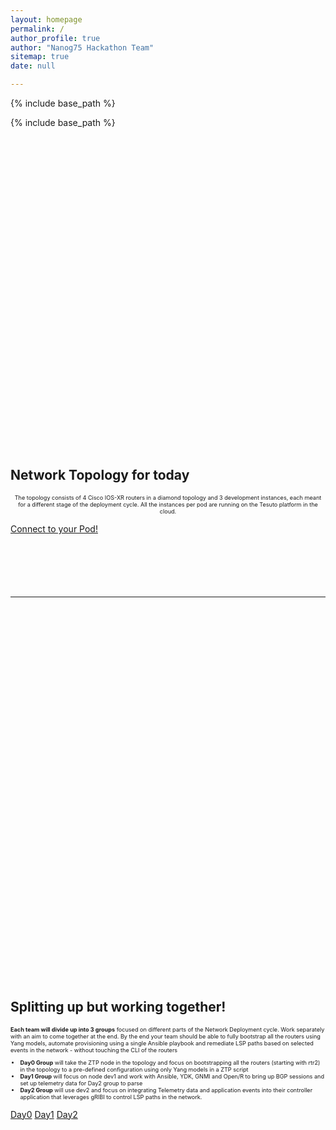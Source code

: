 ```yaml
---
layout: homepage
permalink: /
author_profile: true
author: "Nanog75 Hackathon Team"
sitemap: true
date: null

---
```


{% include base_path %}

{% include base_path %}


<div class="feature__wrapper" style="margin-bottom: 100px;">
    <div class="feature__item--center">
      <div class="archive__item">
          <div class="archive__item-teaser center" style="height: 500px; width: 1000px; display: block; margin-left: auto; margin-right: auto;">
            <img class="img-responsive" src="{{ base_path }}/images/topology_nanog75_with_logos.png" alt="" />
          </div>
        <div class="archive__item-body">
            <h2 class="archive__item-title">Network Topology for today</h2>
            <div class="archive__item-excerpt" style="font-size: 0.65em;">
              <p style="text-align: center;">The topology consists of 4 Cisco IOS-XR routers in a diamond topology and 3 development instances, each meant for a different stage of the deployment cycle. All the instances per pod are running on the Tesuto platform in the cloud.</p>
            </div>
            <p><a target="_blank" href="{{ base_path }}/assets/NANOG75_Hackathon_Lab_Info.pdf" class="btn btn--large">Connect to your Pod!</a></p>
        </div>
      </div>
    </div>
</div>

<hr/>

<div class="feature__wrapper">
    <div class="feature__item--center">
      <div class="archive__item">
          <div class="archive__item-teaser center" style="height: 600px; width: 1000px; display: block; margin-left: auto; margin-right: auto;">
            <img class="img-responsive" src="{{ base_path }}/images/team_groups.png" alt="" />
          </div>
        <div class="archive__item-body">
            <h2 class="archive__item-title">Splitting up but working together!</h2>
            <div class="archive__item-excerpt" style="font-size: 0.65em;">
              <p style="text-align: left;"><b>Each team will divide up into 3 groups</b> focused on different parts of the Network Deployment cycle. Work separately with an aim to come together at the end. By the end your team should be able to fully bootstrap all the routers using Yang models, automate provisioning using a single Ansible playbook and remediate LSP paths based on selected events in the network - without touching the CLI of the routers<ul><li><b>Day0 Group</b> will take the ZTP node in the topology and focus on bootstrapping all the routers (starting with rtr2) in the topology to a pre-defined configuration using only Yang models in a ZTP script</li><li><b>Day1 Group</b> will focus on node dev1 and work with Ansible, YDK, GNMI and Open/R to bring up BGP sessions and set up telemetry data for Day2 group to parse</li><li><b>Day2 Group</b> will use dev2 and focus on integrating Telemetry data and application events into their controller application that leverages gRIBI to control LSP paths in the network.</li></ul></p>
            </div>
            <p>
            <a target="_blank" href="{{ base_path }}/day0-instructions" class="btn btn--large"> Day0</a>
            <a target="_blank" href="{{ base_path }}/day1-instructions" class="btn btn--large"> Day1</a>
            <a target="_blank" href="{{ base_path }}/day2-instructions" class="btn btn--large"> Day2</a></p>
        </div>
      </div>
    </div>
</div>

